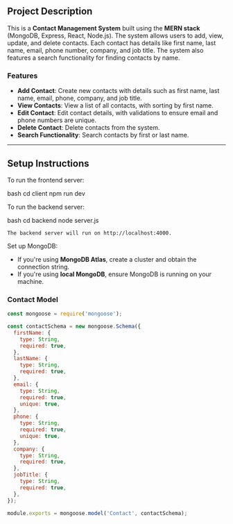 ## Project Description

This is a **Contact Management System** built using the **MERN stack** (MongoDB, Express, React, Node.js). The system allows users to add, view, update, and delete contacts. Each contact has details like first name, last name, email, phone number, company, and job title. The system also features a search functionality for finding contacts by name.

### Features
- **Add Contact**: Create new contacts with details such as first name, last name, email, phone, company, and job title.
- **View Contacts**: View a list of all contacts, with sorting by first name.
- **Edit Contact**: Edit contact details, with validations to ensure email and phone numbers are unique.
- **Delete Contact**: Delete contacts from the system.
- **Search Functionality**: Search contacts by first or last name.

---

## Setup Instructions
To run the frontend server:
    
bash
    cd client
    npm run dev

To run the backend server:
    
bash
    cd backend
    node server.js

    The backend server will run on http://localhost:4000.
Set up MongoDB:
   - If you're using **MongoDB Atlas**, create a cluster and obtain the connection string.
   - If you're using **local MongoDB**, ensure MongoDB is running on your machine.

### Contact Model

```javascript
const mongoose = require('mongoose');

const contactSchema = new mongoose.Schema({
  firstName: {
    type: String,
    required: true,
  },
  lastName: {
    type: String,
    required: true,
  },
  email: {
    type: String,
    required: true,
    unique: true,
  },
  phone: {
    type: String,
    required: true,
    unique: true,
  },
  company: {
    type: String,
    required: true,
  },
  jobTitle: {
    type: String,
    required: true,
  },
});

module.exports = mongoose.model('Contact', contactSchema);
